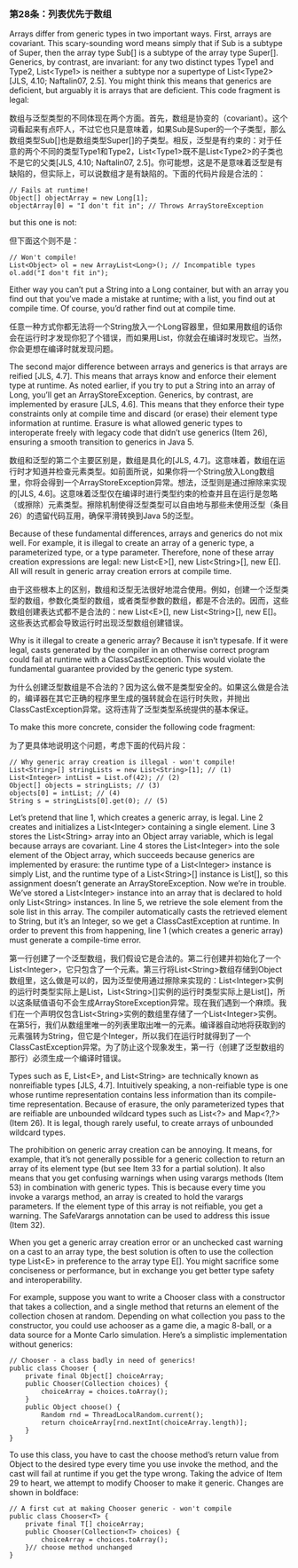 ### 第28条：列表优先于数组

Arrays differ from generic types in two important ways. First, arrays are covariant. This scary-sounding word means simply that if Sub is a subtype of Super, then the array type Sub\[\] is a subtype of the array type Super\[\]. Generics, by contrast, are invariant: for any two distinct types Type1 and Type2, List&lt;Type1&gt; is neither a subtype nor a supertype of List&lt;Type2&gt; \[JLS, 4.10; Naftalin07, 2.5\]. You might think this means that generics are deficient, but arguably it is arrays that are deficient. This code fragment is legal:

数组与泛型类型的不同体现在两个方面。首先，数组是协变的（covariant）。这个词看起来有点吓人，不过它也只是意味着，如果Sub是Super的一个子类型，那么数组类型Sub\[\]也是数组类型Super\[\]的子类型。相反，泛型是有约束的：对于任意的两个不同的类型Type1和Type2，List&lt;Type1&gt;既不是List&lt;Type2&gt;的子类也不是它的父类\[JLS, 4.10; Naftalin07, 2.5\]。你可能想，这是不是意味着泛型是有缺陷的，但实际上，可以说数组才是有缺陷的。下面的代码片段是合法的：

```
// Fails at runtime!
Object[] objectArray = new Long[1];
objectArray[0] = "I don't fit in"; // Throws ArrayStoreException
```

but this one is not:

但下面这个则不是：

```
// Won't compile!
List<Object> ol = new ArrayList<Long>(); // Incompatible types
ol.add("I don't fit in");
```

Either way you can’t put a String into a Long container, but with an array you find out that you’ve made a mistake at runtime; with a list, you find out at compile time. Of course, you’d rather find out at compile time.

任意一种方式你都无法将一个String放入一个Long容器里，但如果用数组的话你会在运行时才发现你犯了个错误，而如果用List，你就会在编译时发现它。当然，你会更想在编译时就发现问题。

The second major difference between arrays and generics is that arrays are reified \[JLS, 4.7\]. This means that arrays know and enforce their element type at runtime. As noted earlier, if you try to put a String into an array of Long, you’ll get an ArrayStoreException. Generics, by contrast, are implemented by erasure \[JLS, 4.6\]. This means that they enforce their type constraints only at compile time and discard \(or erase\) their element type information at runtime. Erasure is what allowed generic types to interoperate freely with legacy code that didn’t use generics \(Item 26\), ensuring a smooth transition to generics in Java 5.

数组和泛型的第二个主要区别是，数组是具化的\[JLS, 4.7\]。这意味着，数组在运行时才知道并检查元素类型。如前面所说，如果你将一个String放入Long数组里，你将会得到一个ArrayStoreException异常。想法，泛型则是通过擦除来实现的\[JLS, 4.6\]。这意味着泛型仅在编译时进行类型约束的检查并且在运行是忽略（或擦除）元素类型。擦除机制使得泛型类型可以自由地与那些未使用泛型（条目26）的遗留代码互用，确保平滑转换到Java 5的泛型。

Because of these fundamental differences, arrays and generics do not mix well. For example, it is illegal to create an array of a generic type, a parameterized type, or a type parameter. Therefore, none of these array creation expressions are legal: new List&lt;E&gt;\[\], new List&lt;String&gt;\[\], new E\[\]. All will result in generic array creation errors at compile time.

由于这些根本上的区别，数组和泛型无法很好地混合使用。例如，创建一个泛型类型的数组，参数化类型的数组，或者类型参数的数组，都是不合法的。因而，这些数组创建表达式都不是合法的：new List&lt;E&gt;\[\], new List&lt;String&gt;\[\], new E\[\]。这些表达式都会导致运行时出现泛型数组创建错误。

Why is it illegal to create a generic array? Because it isn’t typesafe. If it were legal, casts generated by the compiler in an otherwise correct program could fail at runtime with a ClassCastException. This would violate the fundamental guarantee provided by the generic type system.

为什么创建泛型数组是不合法的？因为这么做不是类型安全的。如果这么做是合法的，编译器在其它正确的程序里生成的强转就会在运行时失败，并抛出ClassCastException异常。这将违背了泛型类型系统提供的基本保证。

To make this more concrete, consider the following code fragment:

为了更具体地说明这个问题，考虑下面的代码片段：

```
// Why generic array creation is illegal - won't compile!
List<String>[] stringLists = new List<String>[1]; // (1)
List<Integer> intList = List.of(42); // (2)
Object[] objects = stringLists; // (3)
objects[0] = intList; // (4)
String s = stringLists[0].get(0); // (5)
```

Let’s pretend that line 1, which creates a generic array, is legal. Line 2 creates and initializes a List&lt;Integer&gt; containing a single element. Line 3 stores the List&lt;String&gt; array into an Object array variable, which is legal because arrays are covariant. Line 4 stores the List&lt;Integer&gt; into the sole element of the Object array, which succeeds because generics are implemented by erasure: the runtime type of a List&lt;Integer&gt; instance is simply List, and the runtime type of a List&lt;String&gt;\[\] instance is List\[\], so this assignment doesn’t generate an ArrayStoreException. Now we’re in trouble. We’ve stored a List&lt;Integer&gt; instance into an array that is declared to hold only List&lt;String&gt; instances. In line 5, we retrieve the sole element from the sole list in this array. The compiler automatically casts the retrieved element to String, but it’s an Integer, so we get a ClassCastException at runtime. In order to prevent this from happening, line 1 \(which creates a generic array\) must generate a compile-time error.

第一行创建了一个泛型数组，我们假设它是合法的。第二行创建并初始化了一个List&lt;Integer&gt;，它只包含了一个元素。第三行将List&lt;String&gt;数组存储到Object数组里，这么做是可以的，因为泛型使用通过擦除来实现的：List&lt;Integer&gt;实例的运行时类型实际上是List，List&lt;String&gt;\[\]实例的运行时类型实际上是List\[\]，所以这条赋值语句不会生成ArrayStoreException异常。现在我们遇到一个麻烦。我们在一个声明仅包含List&lt;String&gt;实例的数组里存储了一个List&lt;Integer&gt;实例。在第5行，我们从数组里唯一的列表里取出唯一的元素。编译器自动地将获取到的元素强转为String，但它是个Integer，所以我们在运行时就得到了一个ClassCastException异常。为了防止这个现象发生，第一行（创建了泛型数组的那行）必须生成一个编译时错误。

Types such as E, List&lt;E&gt;, and List&lt;String&gt; are technically known as nonreifiable types \[JLS, 4.7\]. Intuitively speaking, a non-reifiable type is one whose runtime representation contains less information than its compile-time representation. Because of erasure, the only parameterized types that are reifiable are unbounded wildcard types such as List&lt;?&gt; and Map&lt;?,?&gt; \(Item 26\). It is legal, though rarely useful, to create arrays of unbounded wildcard types.

The prohibition on generic array creation can be annoying. It means, for example, that it’s not generally possible for a generic collection to return an array of its element type \(but see Item 33 for a partial solution\). It also means that you get confusing warnings when using varargs methods \(Item 53\) in combination with generic types. This is because every time you invoke a varargs method, an array is created to hold the varargs parameters. If the element type of this array is not reifiable, you get a warning. The SafeVarargs annotation can be used to address this issue \(Item 32\).

When you get a generic array creation error or an unchecked cast warning on a cast to an array type, the best solution is often to use the collection type List&lt;E&gt; in preference to the array type E\[\]. You might sacrifice some conciseness or performance, but in exchange you get better type safety and interoperability.

For example, suppose you want to write a Chooser class with a constructor that takes a collection, and a single method that returns an element of the collection chosen at random. Depending on what collection you pass to the constructor, you could use achooser as a game die, a magic 8-ball, or a data source for a Monte Carlo simulation. Here’s a simplistic implementation without generics:

```
// Chooser - a class badly in need of generics!
public class Chooser {
    private final Object[] choiceArray;
    public Chooser(Collection choices) {
        choiceArray = choices.toArray();
    } 
    public Object choose() {
        Random rnd = ThreadLocalRandom.current();
        return choiceArray[rnd.nextInt(choiceArray.length)];
    }
}
```

To use this class, you have to cast the choose method’s return value from Object to the desired type every time you use invoke the method, and the cast will fail at runtime if you get the type wrong. Taking the advice of Item 29 to heart, we attempt to modify Chooser to make it generic. Changes are shown in boldface:

```
// A first cut at making Chooser generic - won't compile
public class Chooser<T> {
    private final T[] choiceArray;
    public Chooser(Collection<T> choices) {
        choiceArray = choices.toArray();
    }// choose method unchanged
}
```



